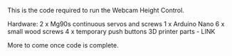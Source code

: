 This is the code required to run the Webcam Height Control.

Hardware:
2 x Mg90s continuous servos and screws
1 x Arduino Nano
6 x small wood screws
4 x temporary push buttons
3D printer parts - LINK

More to come once code is complete.
